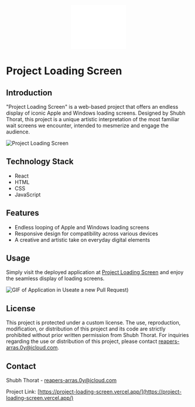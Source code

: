<p align="center">
  <br>
  <img src="public/person-walking-arrow-loop-left.svg" alt="Project Loading Screen" width="150"/>
</p>

# Project Loading Screen 
## Introduction
"Project Loading Screen" is a web-based project that offers an endless display of iconic Apple and Windows loading screens. Designed by Shubh Thorat, this project is a unique artistic interpretation of the most familiar wait screens we encounter, intended to mesmerize and engage the audience.

![Project Loading Screen](<URL_to_screenshot_of_the_project>)

## Technology Stack
- React
- HTML
- CSS
- JavaScript

## Features
- Endless looping of Apple and Windows loading screens
- Responsive design for compatibility across various devices
- A creative and artistic take on everyday digital elements

## Usage
Simply visit the deployed application at [Project Loading Screen](<deployed_application_URL>) and enjoy the seamless display of loading screens.

![GIF of Application in Use](<URL_to_GIF_of_application_in_use>)ate a new Pull Request)

## License
This project is protected under a custom license. The use, reproduction, modification, or distribution of this project and its code are strictly prohibited without prior written permission from Shubh Thorat. For inquiries regarding the use or distribution of this project, please contact [reapers-arras.0y@icloud.com](mailto:reapers-arras.0y@icloud.com).

## Contact
Shubh Thorat - [reapers-arras.0y@icloud.com](mailto:reapers-arras.0y@icloud.com)

Project Link: [https://project-loading-screen.vercel.app/](https://project-loading-screen.vercel.app/)
